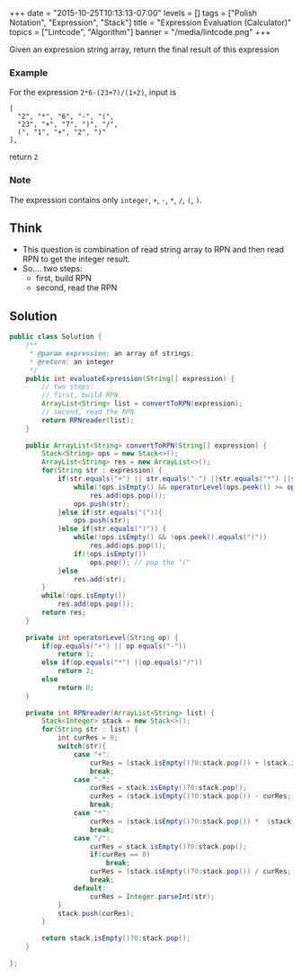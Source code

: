 +++
date = "2015-10-25T10:13:13-07:00"
levels = []
tags = ["Polish Notation", "Expression", "Stack"]
title = "Expression Evaluation (Calculator)"
topics = ["Lintcode", "Algorithm"]
banner = "/media/lintcode.png"
+++

Given an expression string array, return the final result of this expression
<!--more-->

### Example
For the expression `2*6-(23+7)/(1+2)`, input is
```
[
  "2", "*", "6", "-", "(",
  "23", "+", "7", ")", "/",
  (", "1", "+", "2", ")"
],
```
return `2`

### Note
The expression contains only `integer`, `+`, `-`, `*`, `/`, `(`, `)`.

## Think
- This question is combination of read string array to RPN and then read RPN to get the integer result.
- So.... two steps:
    - first, build RPN
    - second, read the RPN

## Solution
```java
public class Solution {
    /**
     * @param expression: an array of strings;
     * @return: an integer
     */
    public int evaluateExpression(String[] expression) {
        // two steps:
        // first, build RPN
        ArrayList<String> list = convertToRPN(expression);
        // second, read the RPN
        return RPNreader(list);
    }
    
    public ArrayList<String> convertToRPN(String[] expression) {
        Stack<String> ops = new Stack<>();
        ArrayList<String> res = new ArrayList<>();
        for(String str : expression) {
            if(str.equals("+") || str.equals("-") ||str.equals("*") ||str.equals("/")) {
                while(!ops.isEmpty() && operatorLevel(ops.peek()) >= operatorLevel(str))
                    res.add(ops.pop());
                ops.push(str);
            }else if(str.equals("(")){
                ops.push(str);
            }else if(str.equals(")")) {
                while(!ops.isEmpty() && !ops.peek().equals("("))
                    res.add(ops.pop());
                if(!ops.isEmpty()) 
                    ops.pop(); // pop the "("
            }else
                res.add(str);
        }
        while(!ops.isEmpty())
            res.add(ops.pop());
        return res;
    }
    
    private int operatorLevel(String op) {
        if(op.equals("+") || op.equals("-")) 
            return 1;
        else if(op.equals("*") ||op.equals("/"))
            return 2;
        else
            return 0;
    }
    
    private int RPNreader(ArrayList<String> list) {
        Stack<Integer> stack = new Stack<>();
        for(String str : list) {
            int curRes = 0;
            switch(str){
                case "+":
                    curRes = (stack.isEmpty()?0:stack.pop()) + (stack.isEmpty()?0:stack.pop());
                    break;
                case "-":
                    curRes = stack.isEmpty()?0:stack.pop();
                    curRes = (stack.isEmpty()?0:stack.pop()) - curRes;
                    break;
                case "*":
                    curRes = (stack.isEmpty()?0:stack.pop()) *  (stack.isEmpty()?0:stack.pop());
                    break;
                case "/":
                    curRes = stack.isEmpty()?0:stack.pop();
                    if(curRes == 0)
                        break;
                    curRes = (stack.isEmpty()?0:stack.pop()) / curRes;
                    break;
                default:
                    curRes = Integer.parseInt(str);
            }
            stack.push(curRes);
        }
        
        return stack.isEmpty()?0:stack.pop();
    }
    
};
```